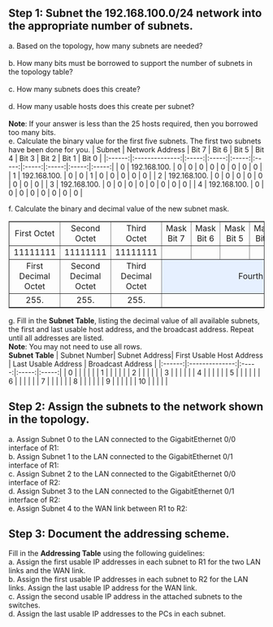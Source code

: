 ## Step 1: Subnet the 192.168.100.0/24 network into the appropriate number of subnets.
a. Based on the topology, how many subnets are needed?<br><br>
b. How many bits must be borrowed to support the number of subnets in the topology table?<br><br>
c. How many subnets does this create?<br><br>
d. How many usable hosts does this create per subnet?<br><br>
**Note**: If your answer is less than the 25 hosts required, then you borrowed too many bits.<br>
e. Calculate the binary value for the first five subnets. The first two subnets have been done for you.
  | Subnet | Network Address | Bit 7 | Bit 6 | Bit 5 | Bit 4 | Bit 3 | Bit 2 | Bit 1 | Bit 0 |
  |:------:|:--------------:|:-----:|:-----:|:-----:|:-----:|:-----:|:-----:|:-----:|:-----:|
  | 0      | 192.168.100.   | 0     | 0     | 0     | 0     | 0     | 0     | 0     | 0     |
  | 1      | 192.168.100.   | 0     | 0     | 1     | 0     | 0     | 0     | 0     | 0     |
  | 2      | 192.168.100.   | 0     | 0     | 0     | 0     | 0     | 0     | 0     | 0     |
  | 3      | 192.168.100.   | 0     | 0     | 0     | 0     | 0     | 0     | 0     | 0     |
  | 4      | 192.168.100.   | 0     | 0     | 0     | 0     | 0     | 0     | 0     | 0     |

f. Calculate the binary and decimal value of the new subnet mask.

<table border="1" cellpadding="5" cellspacing="0">
  <tr>
    <td align="center">First Octet</td>
    <td align="center">Second Octet</td>
    <td align="center">Third Octet</td>
    <td align="center">Mask Bit 7</td>
    <td align="center">Mask Bit 6</td>
    <td align="center">Mask Bit 5</td>
    <td align="center">Mask Bit 4</td>
    <td align="center">Mask Bit 3</td>
    <td align="center">Mask Bit 2</td>
    <td align="center">Mask Bit 1</td>
    <td align="center">Mask Bit 0</td>
  </tr>
  <tr>
    <td align="center">11111111</td>
    <td align="center">11111111</td>
    <td align="center">11111111</td>
    <td></td>
    <td></td>
    <td></td>
    <td></td>
    <td></td>
    <td></td>
    <td></td>
    <td></td>
  </tr>
  <tr>
    <td align="center">First Decimal Octet</td>
    <td align="center">Second Decimal Octet</td>
    <td align="center">Third Decimal Octet</td>
    <td colspan="8" align="center" style="background-color: #e6f0ff;">Fourth Decimal Octet</td>
  </tr>
  <tr>
    <td align="center">255.</td>
    <td align="center">255.</td>
    <td align="center">255.</td>
    <td colspan="8"></td>
  </tr>
</table>

g. Fill in the **Subnet Table**, listing the decimal value of all available subnets, the first and last usable host address, and the broadcast address. Repeat until all addresses are listed.<br>
**Note**: You may not need to use all rows.<br>
**Subnet Table**
| Subnet Number| Subnet Address| First Usable Host Address | Last Usable Address | Broadcast Address |
  |:------:|:--------------:|:-----:|:-----:|:-----:|
  | 0      |   |      |      |      |
  | 1      |    |      |      |      |
  | 2      |    |      |      |      | 
  | 3      |    |      |      |      | 
  | 4      |    |      |      |      |
  | 5     |    |      |      |      |
  | 6     |    |      |      |      |
  | 7     |    |      |      |      |
  | 8     |    |      |      |      |
  | 9     |    |      |      |      |
  | 10     |    |      |      |      |

## Step 2: Assign the subnets to the network shown in the topology.
a. Assign Subnet 0 to the LAN connected to the GigabitEthernet 0/0 interface of R1:<br>
b. Assign Subnet 1 to the LAN connected to the GigabitEthernet 0/1 interface of R1:<br>
c. Assign Subnet 2 to the LAN connected to the GigabitEthernet 0/0 interface of R2:<br>
d. Assign Subnet 3 to the LAN connected to the GigabitEthernet 0/1 interface of R2:<br>
e. Assign Subnet 4 to the WAN link between R1 to R2:

## Step 3: Document the addressing scheme.
Fill in the **Addressing Table** using the following guidelines:<br>
a. Assign the first usable IP addresses in each subnet to R1 for the two LAN links and the WAN link.<br>
b. Assign the first usable IP addresses in each subnet to R2 for the LAN links. Assign the last usable IP address for the WAN link.<br>
c. Assign the second usable IP address in the attached subnets to the switches.<br>
d. Assign the last usable IP addresses to the PCs in each subnet.  
